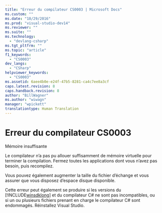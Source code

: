 ```yaml
---
title: "Erreur du compilateur CS0003 | Microsoft Docs"
ms.custom: ""
ms.date: "10/29/2016"
ms.prod: "visual-studio-dev14"
ms.reviewer: ""
ms.suite: ""
ms.technology: 
  - "devlang-csharp"
ms.tgt_pltfrm: ""
ms.topic: "article"
f1_keywords: 
  - "CS0003"
dev_langs: 
  - "CSharp"
helpviewer_keywords: 
  - "CS0003"
ms.assetid: 6aee4b0e-e24f-47b5-8281-ca4c7ee8a3cf
caps.latest.revision: 8
caps.handback.revision: 8
author: "BillWagner"
ms.author: "wiwagn"
manager: "wpickett"
translationtype: Human Translation
---
```

# Erreur du compilateur CS0003
Mémoire insuffisante  
  
 Le compilateur n’a pas pu allouer suffisamment de mémoire virtuelle pour terminer la compilation. Fermez toutes les applications dont vous n’avez pas besoin, puis recompilez.  
  
 Vous pouvez également augmenter la taille du fichier d’échange et vous assurer que vous disposez d’espace disque disponible.  
  
 Cette erreur peut également se produire si les versions du [!INCLUDE[winsdklong](../../csharp/misc/includes/winsdklong_md.md)] et du compilateur C\# ne sont pas incompatibles, ou si un ou plusieurs fichiers prenant en charge le compilateur C\# sont endommagés. Réinstallez Visual Studio.
